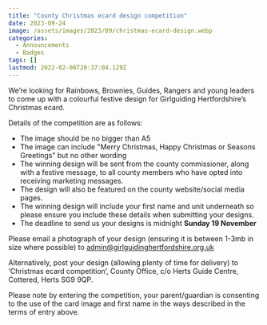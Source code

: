 ```yaml
---
title: "County Christmas ecard design competition"
date: 2023-09-24
image: /assets/images/2023/09/christmas-ecard-design.webp
categories:
  - Announcements
  - Badges
tags: []
lastmod: 2022-02-06T20:37:04.129Z
---
```

We’re looking for Rainbows, Brownies, Guides, Rangers and young leaders to come up with a colourful festive design for Girlguiding Hertfordshire’s Christmas ecard.

Details of the competition are as follows:

- The image should be no bigger than A5
- The image can include "Merry Christmas, Happy Christmas or Seasons Greetings" but no other wording
- The winning design will be sent from the county commissioner, along with a festive message, to all county members who have opted into receiving marketing messages.
- The design will also be featured on the county website/social media pages.  
- The winning design will include your first name and unit underneath so please ensure you include these details when submitting your designs.
- The deadline to send us your designs is midnight **Sunday 19 November**

Please email a photograph of your design (ensuring it is between 1-3mb in size where possible) to <admin@girlguidinghertfordshire.org.uk>

Alternatively, post your design (allowing plenty of time for delivery) to ‘Christmas ecard competition’, County Office, c/o Herts Guide Centre, Cottered, Herts SG9 9QP.

Please note by entering the competition, your parent/guardian is consenting to the use of the card image and first name in the ways described in the terms of entry above.
